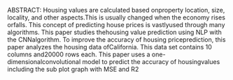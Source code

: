 ABSTRACT:   Housing values are calculated based onproperty  location,  size,  locality,  and  other  aspects.This  is  usually  changed  when  the  economy  rises  orfalls. This concept of predicting house prices is vastlyused through many algorithms. This paper studies thehousing  value  prediction  using  NLP  with  the  CNNalgorithm. To improve the accuracy of housing priceprediction,  this  paper  analyzes  the  housing  data  ofCalifornia.  This  data  set  contains  10  columns  and20000 rows each. This paper uses a one-dimensionalconvolutional model to predict the accuracy of housingvalues including the sub plot graph with MSE and R2
